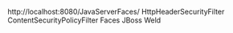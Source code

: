 http://localhost:8080/JavaServerFaces/
HttpHeaderSecurityFilter
ContentSecurityPolicyFilter
Faces
JBoss Weld


